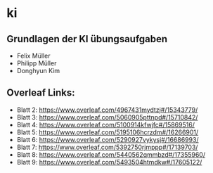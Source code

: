 # ki
## Grundlagen der KI übungsaufgaben

- Felix Müller
- Philipp Müller
- Donghyun Kim


## Overleaf Links:
- Blatt 2: https://www.overleaf.com/4967431mydtzj#/15343779/
- Blatt 3: https://www.overleaf.com/5060905pttnpd#/15710842/
- Blatt 4: https://www.overleaf.com/5100914kfwjfc#/15869516/
- Blatt 5: https://www.overleaf.com/5195106hcrzdm#/16266901/
- Blatt 6: https://www.overleaf.com/5290927vykysj#/16686993/
- Blatt 7: https://www.overleaf.com/5392750rjmppp#/17139703/
- Blatt 8: https://www.overleaf.com/5440562qmmbzd#/17355960/
- Blatt 9: https://www.overleaf.com/5493504htmdkw#/17605122/
